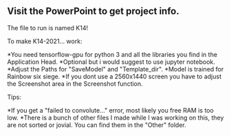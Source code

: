 Visit the PowerPoint to get project info.
----------------------------------------

The file to run is named K14!

To make K14-2021... work:

*You need tensorflow-gpu for python 3 and all the libraries you find in the Application Head.
*Optional but i would suggest to use jupyter notebook.
*Adjust the Paths for "SaveModel" and "Template_dir".
*Model is trained for Rainbow six siege.
*If you dont use a 2560x1440 screen you  have to adjust the Screenshot area in the Screenshot function.

Tips:

*If you get a "failed to convolute..." error, most likely you free RAM is too low.
*There is a bunch of other files I made while I was working on this, they are not sorted or jovial. 
 You can find them in the "Other" folder.


